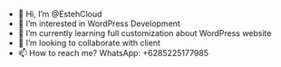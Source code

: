 - 👋 Hi, I’m @EstehCloud
- 👀 I’m interested in WordPress Development
- 🌱 I’m currently learning full customization about WordPress website
- 💞️ I’m looking to collaborate with client
- 📫 How to reach me? WhatsApp: +6285225177985

<!---
EstehCloud/EstehCloud is a ✨ special ✨ repository because its `README.md` (this file) appears on your GitHub profile.
You can click the Preview link to take a look at your changes.
--->
